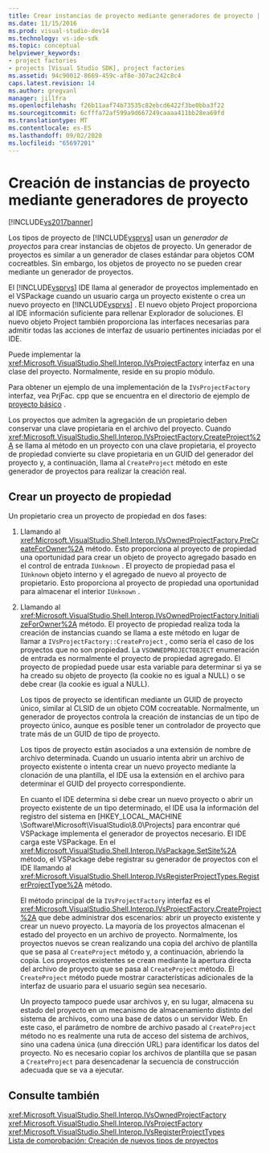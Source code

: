 ```yaml
---
title: Crear instancias de proyecto mediante generadores de proyecto | Microsoft Docs
ms.date: 11/15/2016
ms.prod: visual-studio-dev14
ms.technology: vs-ide-sdk
ms.topic: conceptual
helpviewer_keywords:
- project factories
- projects [Visual Studio SDK], project factories
ms.assetid: 94c90012-8669-459c-af8e-307ac242c8c4
caps.latest.revision: 14
ms.author: gregvanl
manager: jillfra
ms.openlocfilehash: f26b11aaf74b73535c82ebcd6422f3be0bba3f22
ms.sourcegitcommit: 6cfffa72af599a9d667249caaaa411bb28ea69fd
ms.translationtype: MT
ms.contentlocale: es-ES
ms.lasthandoff: 09/02/2020
ms.locfileid: "65697201"
---
```

# <a name="creating-project-instances-by-using-project-factories"></a>Creación de instancias de proyecto mediante generadores de proyecto
[!INCLUDE[vs2017banner](../../includes/vs2017banner.md)]

Los tipos de proyecto de [!INCLUDE[vsprvs](../../includes/vsprvs-md.md)] usan un *generador de proyectos* para crear instancias de objetos de proyecto. Un generador de proyectos es similar a un generador de clases estándar para objetos COM cocreatbles. Sin embargo, los objetos de proyecto no se pueden crear mediante un generador de proyectos.  
  
 El [!INCLUDE[vsprvs](../../includes/vsprvs-md.md)] IDE llama al generador de proyectos implementado en el VSPackage cuando un usuario carga un proyecto existente o crea un nuevo proyecto en [!INCLUDE[vsprvs](../../includes/vsprvs-md.md)] . El nuevo objeto Project proporciona al IDE información suficiente para rellenar Explorador de soluciones. El nuevo objeto Project también proporciona las interfaces necesarias para admitir todas las acciones de interfaz de usuario pertinentes iniciadas por el IDE.  
  
 Puede implementar la <xref:Microsoft.VisualStudio.Shell.Interop.IVsProjectFactory> interfaz en una clase del proyecto. Normalmente, reside en su propio módulo.  
  
 Para obtener un ejemplo de una implementación de la `IVsProjectFactory` interfaz, vea PrjFac. cpp que se encuentra en el directorio de ejemplo de [proyecto básico](https://msdn.microsoft.com/385fd2a3-d9f1-4808-87c2-a3f05a91fc36) .  
  
 Los proyectos que admiten la agregación de un propietario deben conservar una clave propietaria en el archivo del proyecto. Cuando <xref:Microsoft.VisualStudio.Shell.Interop.IVsProjectFactory.CreateProject%2A> se llama al método en un proyecto con una clave propietaria, el proyecto de propiedad convierte su clave propietaria en un GUID del generador del proyecto y, a continuación, llama al `CreateProject` método en este generador de proyectos para realizar la creación real.  
  
## <a name="creating-an-owned-project"></a>Crear un proyecto de propiedad  
 Un propietario crea un proyecto de propiedad en dos fases:  
  
1. Llamando al <xref:Microsoft.VisualStudio.Shell.Interop.IVsOwnedProjectFactory.PreCreateForOwner%2A> método. Esto proporciona al proyecto de propiedad una oportunidad para crear un objeto de proyecto agregado basado en el control de entrada `IUnknown` . El proyecto de propiedad pasa el `IUnknown` objeto interno y el agregado de nuevo al proyecto de propietario. Esto proporciona al proyecto de propiedad una oportunidad para almacenar el interior `IUnknown` .  
  
2. Llamando al <xref:Microsoft.VisualStudio.Shell.Interop.IVsOwnedProjectFactory.InitializeForOwner%2A> método. El proyecto de propiedad realiza toda la creación de instancias cuando se llama a este método en lugar de llamar a `IVsProjectFactory::CreateProject` , como sería el caso de los proyectos que no son propiedad. La `VSOWNEDPROJECTOBJECT` enumeración de entrada es normalmente el proyecto de propiedad agregado. El proyecto de propiedad puede usar esta variable para determinar si ya se ha creado su objeto de proyecto (la cookie no es igual a NULL) o se debe crear (la cookie es igual a NULL).  
  
   Los tipos de proyecto se identifican mediante un GUID de proyecto único, similar al CLSID de un objeto COM cocreatable. Normalmente, un generador de proyectos controla la creación de instancias de un tipo de proyecto único, aunque es posible tener un controlador de proyecto que trate más de un GUID de tipo de proyecto.  
  
   Los tipos de proyecto están asociados a una extensión de nombre de archivo determinada. Cuando un usuario intenta abrir un archivo de proyecto existente o intenta crear un nuevo proyecto mediante la clonación de una plantilla, el IDE usa la extensión en el archivo para determinar el GUID del proyecto correspondiente.  
  
   En cuanto el IDE determina si debe crear un nuevo proyecto o abrir un proyecto existente de un tipo determinado, el IDE usa la información del registro del sistema en [HKEY_LOCAL_MACHINE \Software\Microsoft\VisualStudio\8.0\Projects] para encontrar qué VSPackage implementa el generador de proyectos necesario. El IDE carga este VSPackage. En el <xref:Microsoft.VisualStudio.Shell.Interop.IVsPackage.SetSite%2A> método, el VSPackage debe registrar su generador de proyectos con el IDE llamando al <xref:Microsoft.VisualStudio.Shell.Interop.IVsRegisterProjectTypes.RegisterProjectType%2A> método.  
  
   El método principal de la `IVsProjectFactory` interfaz es el <xref:Microsoft.VisualStudio.Shell.Interop.IVsProjectFactory.CreateProject%2A> que debe administrar dos escenarios: abrir un proyecto existente y crear un nuevo proyecto. La mayoría de los proyectos almacenan el estado del proyecto en un archivo de proyecto. Normalmente, los proyectos nuevos se crean realizando una copia del archivo de plantilla que se pasa al `CreateProject` método y, a continuación, abriendo la copia. Los proyectos existentes se crean mediante la apertura directa del archivo de proyecto que se pasa al `CreateProject` método. El `CreateProject` método puede mostrar características adicionales de la interfaz de usuario para el usuario según sea necesario.  
  
   Un proyecto tampoco puede usar archivos y, en su lugar, almacena su estado del proyecto en un mecanismo de almacenamiento distinto del sistema de archivos, como una base de datos o un servidor Web. En este caso, el parámetro de nombre de archivo pasado al `CreateProject` método no es realmente una ruta de acceso del sistema de archivos, sino una cadena única (una dirección URL) para identificar los datos del proyecto. No es necesario copiar los archivos de plantilla que se pasan a `CreateProject` para desencadenar la secuencia de construcción adecuada que se va a ejecutar.  
  
## <a name="see-also"></a>Consulte también  
 <xref:Microsoft.VisualStudio.Shell.Interop.IVsOwnedProjectFactory>   
 <xref:Microsoft.VisualStudio.Shell.Interop.IVsProjectFactory>   
 <xref:Microsoft.VisualStudio.Shell.Interop.IVsRegisterProjectTypes>   
 [Lista de comprobación: Creación de nuevos tipos de proyectos](../../extensibility/internals/checklist-creating-new-project-types.md)
